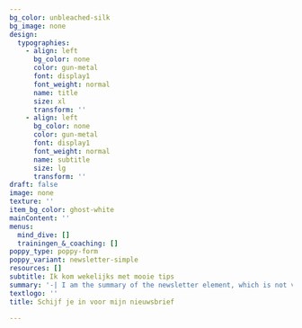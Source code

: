```yaml
---
bg_color: unbleached-silk
bg_image: none
design:
  typographies:
    - align: left
      bg_color: none
      color: gun-metal
      font: display1
      font_weight: normal
      name: title
      size: xl
      transform: ''
    - align: left
      bg_color: none
      color: gun-metal
      font: display1
      font_weight: normal
      name: subtitle
      size: lg
      transform: ''
draft: false
image: none
texture: ''
item_bg_color: ghost-white
mainContent: ''
menus:
  mind_dive: []
  trainingen_&_coaching: []
poppy_type: poppy-form
poppy_variant: newsletter-simple
resources: []
subtitle: Ik kom wekelijks met mooie tips
summary: '-| I am the summary of the newsletter element, which is not very relevant'
textlogo: ''
title: Schijf je in voor mijn nieuwsbrief

---
```

